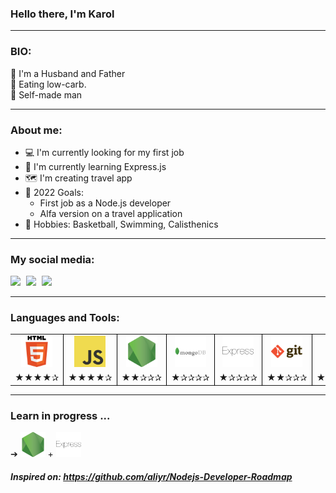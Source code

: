 ### Hello there, I'm Karol

<hr />

### BIO:

💪 I'm a Husband and Father<br>
🥑 Eating low-carb. <br>
🎩 Self-made man

<hr />

### About me:

- 💻 I'm currently looking for my first job 
- 📖 I'm currently learning Express.js
- 🗺 I'm creating travel app
- 🎯 2022 Goals: 
    - First job as a Node.js developer
    - Alfa version on a travel application
- 🏀 Hobbies: Basketball, Swimming, Calisthenics

<hr />

### My social media:

[<img width="30" style="margin-right: 5px" src="https://cdn.jsdelivr.net/npm/simple-icons@v7/icons/linkedin.svg" />][linkedin]
[<img width="30" style="margin-right: 5px" src="https://cdn.jsdelivr.net/npm/simple-icons@v7/icons/twitter.svg" />][twitter]
[<img width="30" style="margin-right: 5px" src="https://cdn.jsdelivr.net/npm/simple-icons@v7/icons/instagram.svg" />][instagram]

<hr />

### Languages and Tools:

<table>
  <tr>
      <td style="border-right: 1px solid black; width: 80px; text-align: center"><img width="50" src="https://raw.githubusercontent.com/github/explore/80688e429a7d4ef2fca1e82350fe8e3517d3494d/topics/html/html.png" /></td>
    <td style="border-right: 1px solid black; width: 80px; text-align: center"><img width="50" src="https://raw.githubusercontent.com/github/explore/80688e429a7d4ef2fca1e82350fe8e3517d3494d/topics/javascript/javascript.png" /></td>
    <td style="border-right: 1px solid black; width: 80px; text-align: center"><img width="50" src="https://raw.githubusercontent.com/github/explore/80688e429a7d4ef2fca1e82350fe8e3517d3494d/topics/nodejs/nodejs.png" /></td>
    <td style="border-right: 1px solid black; width: 80px; text-align: center"><img width="50" src="https://raw.githubusercontent.com/github/explore/80688e429a7d4ef2fca1e82350fe8e3517d3494d/topics/mongodb/mongodb.png" /></td>
    <td style="border-right: 1px solid black; width: 80px; text-align: center"><img width="50" src="https://raw.githubusercontent.com/github/explore/80688e429a7d4ef2fca1e82350fe8e3517d3494d/topics/express/express.png" /></td>
    <td style="border-right: 1px solid black; width: 80px; text-align: center"><img width="50" src="https://raw.githubusercontent.com/github/explore/80688e429a7d4ef2fca1e82350fe8e3517d3494d/topics/git/git.png" /></td>
	<td style="width: 80px; text-align: center"><img width="30" style="margin-right: 5px" src="https://cdn.jsdelivr.net/npm/simple-icons@v7/icons/visualstudiocode.svg" /></td>
  </tr>
  <tr>
    <td style="border-right: 1px solid black; width: 80px; text-align: center">★★★★✰</td>
    <td style="border-right: 1px solid black; width: 80px; text-align: center">★★★★✰</td>
    <td style="border-right: 1px solid black; width: 80px; text-align: center">★★✰✰✰</td>
    <td style="border-right: 1px solid black; width: 80px; text-align: center">★✰✰✰✰</td>
    <td style="border-right: 1px solid black; width: 80px; text-align: center">★✰✰✰✰</td>
    <td style="border-right: 1px solid black; width: 80px; text-align: center">★★✰✰✰</td>
    <td style="width: 80px; text-align: center">★★✰✰✰</td>
  </tr>
</table>

<hr />

### Learn in progress ...

➔ <img width="40" src="https://raw.githubusercontent.com/github/explore/80688e429a7d4ef2fca1e82350fe8e3517d3494d/topics/nodejs/nodejs.png" />  + <img width="40" src="https://raw.githubusercontent.com/github/explore/80688e429a7d4ef2fca1e82350fe8e3517d3494d/topics/express/express.png" />
##### Inspired on: https://github.com/aliyr/Nodejs-Developer-Roadmap

[linkedin]: https://linkedin.com/in/karol-chrobok-79539010a/
[twitter]: https://twitter.com/karol_chrobok
[instagram]: https://www.instagram.com/karol.chrobok/
